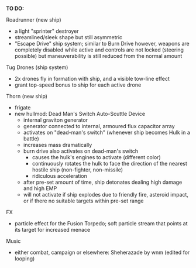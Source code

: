 **TO DO:**

Roadrunner (new ship)
  * a light "sprinter" destroyer
  * streamlined/sleek shape but still asymmetric
  * "Escape Drive" ship system; similar to Burn Drive however, weapons are completely disabled while active and controls are not locked (steering possible) but maneuverability is still reduced from the normal amount

Tug Drones (ship system)
  * 2x drones fly in formation with ship, and a visible tow-line effect
  * grant top-speed bonus to ship for each active drone

Thorn (new ship)
  * frigate
  * new hullmod: Dead Man's Switch Auto-Scuttle Device
    * internal graviton generator
     * generator connected to internal, armoured flux capacitor array
      * activates on "dead-man's switch" (whenever ship becomes Hulk in a battle)
      * increases mass dramatically
    * burn drive also activates on dead-man's switch
      * causes the hulk's engines to activate (different color)
      * continuously rotates the hulk to face the direction of the nearest hostile ship (non-fighter, non-missile)
      * ridiculous acceleration
    * after pre-set amount of time, ship detonates dealing high damage and high EMP
    * will not activate if ship explodes due to friendly fire, asteroid impact, or if there no suitable targets within pre-set range

FX
  * particle effect for the Fusion Torpedo; soft particle stream that points at its target for increased menace

Music
  * either combat, campaign or elsewhere: Sheherazade by wnm (edited for looping)
